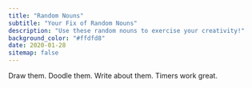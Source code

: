 ```yaml
---
title: "Random Nouns"
subtitle: "Your Fix of Random Nouns"
description: "Use these random nouns to exercise your creativity!"
background_color: "#ffdfd8"
date: 2020-01-28
sitemap: false
---
```


Draw them. Doodle them. Write about them. Timers work great.

<ul class="_random random masonry" data-child="li" data-amount="20" data-template="[[ nouns-singular ]]"></ul>